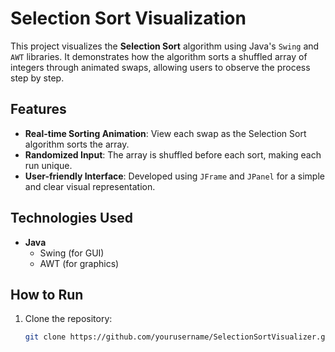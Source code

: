 # Selection Sort Visualization

This project visualizes the **Selection Sort** algorithm using Java's `Swing` and `AWT` libraries. It demonstrates how the algorithm sorts a shuffled array of integers through animated swaps, allowing users to observe the process step by step.

## Features

- **Real-time Sorting Animation**: View each swap as the Selection Sort algorithm sorts the array.
- **Randomized Input**: The array is shuffled before each sort, making each run unique.
- **User-friendly Interface**: Developed using `JFrame` and `JPanel` for a simple and clear visual representation.

## Technologies Used

- **Java**
  - Swing (for GUI)
  - AWT (for graphics)

## How to Run

1. Clone the repository:
   ```bash
   git clone https://github.com/yourusername/SelectionSortVisualizer.git
